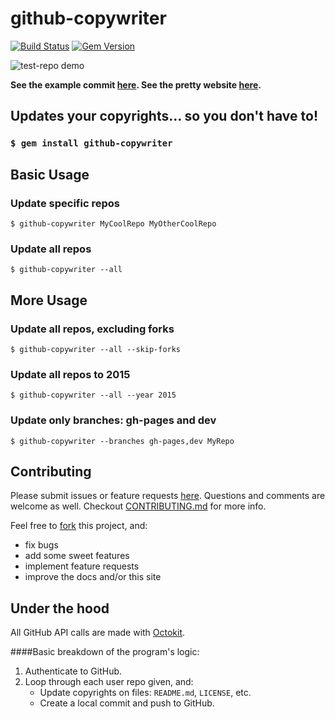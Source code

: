 # github-copywriter
[![Build Status](https://travis-ci.org/ryanmjacobs/github-copywriter.svg?branch=master)](https://travis-ci.org/ryanmjacobs/github-copywriter)
[![Gem Version](https://badge.fury.io/rb/github-copywriter.svg)](http://badge.fury.io/rb/github-copywriter)

![test-repo demo](https://raw.githubusercontent.com/ryanmjacobs/github-copywriter/master/test_repo_demo.gif)

**See the example commit [here](//github.com/ryanmjacobs/test-repo/commit/7b095e65adf4cedcd7891326ec32c5f526838dd5). See the pretty website [here](//ryanmjacobs.github.io/github-copywriter).**

## Updates your copyrights... so you don't have to!

### `$ gem install github-copywriter`

## Basic Usage

### Update specific repos
`$ github-copywriter MyCoolRepo MyOtherCoolRepo`

### Update all repos
`$ github-copywriter --all`

## More Usage

### Update all repos, excluding forks
`$ github-copywriter --all --skip-forks`

### Update all repos to 2015
`$ github-copywriter --all --year 2015`

### Update only branches: gh-pages and dev
`$ github-copywriter --branches gh-pages,dev MyRepo`

## Contributing
Please submit issues or feature requests [here](//github.com/ryanmjacobs/github-copywriter/issues).
Questions and comments are welcome as well. Checkout
[CONTRIBUTING.md](//github.com/ryanmjacobs/github-copywriter/blob/master/CONTRIBUTING.md)
for more info.

Feel free to [fork](//github.com/ryanmjacobs/github-copywriter/fork) this project, and:

* fix bugs
* add some sweet features
* implement feature requests
* improve the docs and/or this site

## Under the hood
All GitHub API calls are made with [Octokit](//github.com/octokit/octokit.rb).

####Basic breakdown of the program's logic:
1. Authenticate to GitHub.
2. Loop through each user repo given, and:
    * Update copyrights on files: `README.md`, `LICENSE`, etc.
    * Create a local commit and push to GitHub.
